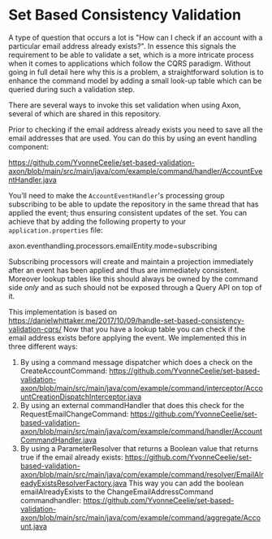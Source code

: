 # Set Based Consistency Validation
A type of question that occurs a lot is "How can I check if an account with a particular email address already exists?". 
In essence this signals the requirement to be able to validate a set, which is a more intricate process when it comes to applications which follow the CQRS paradigm. Without going in full detail here why this is a problem, a straightforward solution is to enhance the command model by adding a small look-up table which can be queried during such a validation step.

There are several ways to invoke this set validation when using Axon, several of which are shared in this repository.

Prior to checking if the email address already exists you need to save all the email addresses that are used. You can do this by using an event handling component:

https://github.com/YvonneCeelie/set-based-validation-axon/blob/main/src/main/java/com/example/command/handler/AccountEventHandler.java

You’ll need to make the `AccountEventHandler`'s processing group subscribing to be able to update the repository in the same thread that has applied the event; thus ensuring consistent updates of the set. You can achieve that by adding the following property to your `application.properties` file:

axon.eventhandling.processors.emailEntity.mode=subscribing

Subscribing processors will create and maintain a projection immediately after an event has been applied and thus are immediately consistent. Moreover lookup tables like this should always be owned by the command side _only_ and as such should not be exposed through a Query API on top of it.

This implementation is based on https://danielwhittaker.me/2017/10/09/handle-set-based-consistency-validation-cqrs/ 
Now that you have a lookup table you can check if the email address exists before applying the event. We implemented this in three different ways:

1. By using a command message dispatcher which does a check on the CreateAccountCommand: https://github.com/YvonneCeelie/set-based-validation-axon/blob/main/src/main/java/com/example/command/interceptor/AccountCreationDispatchInterceptor.java
2. By using an external commandHandler that does this check for the RequestEmailChangeCommand: 
https://github.com/YvonneCeelie/set-based-validation-axon/blob/main/src/main/java/com/example/command/handler/AccountCommandHandler.java
3. By using a ParameterResolver that returns a Boolean value that returns true if the email already exists:
https://github.com/YvonneCeelie/set-based-validation-axon/blob/main/src/main/java/com/example/command/resolver/EmailAlreadyExistsResolverFactory.java
This way you can add the boolean emailAlreadyExists to the ChangeEmailAddressCommand commandhandler:
https://github.com/YvonneCeelie/set-based-validation-axon/blob/main/src/main/java/com/example/command/aggregate/Account.java
